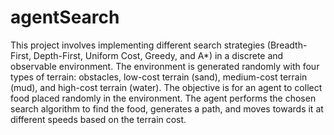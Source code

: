 # agentSearch
This project involves implementing different search strategies (Breadth-First, Depth-First, Uniform Cost, Greedy, and A*) in a discrete and observable environment. The environment is generated randomly with four types of terrain: obstacles, low-cost terrain (sand), medium-cost terrain (mud), and high-cost terrain (water). The objective is for an agent to collect food placed randomly in the environment. The agent performs the chosen search algorithm to find the food, generates a path, and moves towards it at different speeds based on the terrain cost.
